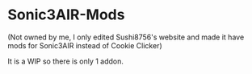 # Sonic3AIR-Mods
(Not owned by me, I only edited Sushi8756's website and made it have mods for Sonic3AIR instead of Cookie Clicker)

It is a WIP so there is only 1 addon.
